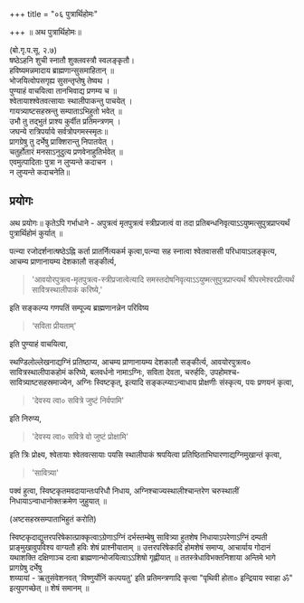 +++
title = "०६ पुत्रार्थिहोमः"

+++
॥ अथ पुत्रार्थिहोमः॥

(बो.गृ.प.सू. २.७)   
षष्ठेऽहनि शुची स्नातौ शुक्लवस्त्रौ स्वलङ्कृतौ।  
हविष्यमन्नमादाय ब्राह्मणान्सुसमाहितान् ॥  
भोजयित्वोपसगृह्य सुसन्तृप्तेषु तेष्वथ ।  
पुण्याहं वाचयित्वा तानभिवाद्य प्रणम्य च ॥  
श्वेतायाश्श्वेतवत्सायाः स्थालीपाकन्तु पाचयेत् ।  
गायत्र्याष्टसहस्रन्तु सम्पाताऽभिहुतो भवेत् ॥  
उभौ तु तद्भुतं प्राश्य कुर्वीत प्रतिमन्त्रणम् ।   
जघन्ये रात्रिपर्याये सर्वत्रोपगमस्स्मृतः॥   
प्रागग्रेषु तु दर्भेषु प्राक्शिरान्तु निपातयेत् ।  
चतुर्होतारं मनसाऽनुदुत्य प्रणवेनाहुतिर्भवेत् ॥   
एवमुत्पादिताः पुत्रा न लुप्यन्ते कदाचन ।  
न लुप्यन्ते कदाचनेति॥

## प्रयोगः

अथ प्रयोगः॥ कृतेऽपि गर्भाधाने - अपुत्रत्वं मृतपुत्रत्वं स्त्रीप्रजात्वं वा तदा प्रतिबन्धनिवृत्याऽऽयुष्मत्सुपुत्रप्राप्त्यर्थं पुत्रार्थिहोमं कुर्यात् ॥

पत्न्या रजोदर्शनात्षष्ठेऽह्नि कर्ता प्रातर्नित्यकर्म कृत्वा,पत्न्या सह स्नात्वा श्वेतवाससी परिधायाऽलङ्कृत्य, आचम्य प्राणानायम्य देशकालौ सङ्कीर्त्य,

> 'आवयोरपुत्रत्व-मृतपुत्रत्व-स्त्रीप्रजात्वेत्यादि समस्तदोषनिवृत्याऽऽयुष्मत्सुपुत्रप्राप्त्यर्थं श्रीपरमेश्वरप्रीत्यर्थं सावित्रस्थालीपाकं करिष्ये,'

इति सङ्कल्प्य गणपतिं सम्पूज्य ब्राह्मणानन्नेन परिविष्य

> ‘सविता प्रीयताम्'

इति पुण्याहं वाचयित्वा,

स्थण्डिलोल्लेखनाद्यग्निं प्रतिष्ठाप्य, आचम्य प्राणानायम्य देशकालौ सङ्कीर्त्य, आवयोरपुत्रत्व० सावित्रस्थालीपाकहोमं करिष्ये, बलवर्धनो नामाऽग्निः, सविता देवता, चरुर्हविः, उपहोमश्च-सावित्र्याष्टसहस्रमाज्येन, अग्निः स्विष्टकृत्, इत्यादि सङ्कल्प्याऽन्वाधाय प्रोक्षणीः संस्कृत्य, पयः प्रणयनं कृत्वा,

> 'देवस्य त्वा० सवित्रे जुष्टं निर्वपामि'

इति निरुप्य,

> 'देवस्य त्वा० सवित्रे वो जुष्टं प्रोक्षामि'

इति त्रिः प्रोक्ष्य, श्वेतायाः श्वेतवत्सायाः पयसि स्थालीपाकं श्रपयित्वा प्रतिष्ठिताभिघारणाद्यग्निमुखान्तं कृत्वा,

> 'सावित्र्या'

पक्वं हुत्वा, स्विष्टकृतमवदायान्तःपरिधौ निधाय, अग्निश्चाज्यस्थालीश्चान्तरेण चरुस्थालीं निधायाऽन्वाधानोक्तक्रमेण जुहुयात् ॥

(अष्टसहस्रसम्पाताभिहुतं करोति)

स्विष्टकृदाद्युत्तरपरिषेकात्प्राक्कृत्वाऽग्रेणाऽग्निं दर्भस्तम्बेषु सावित्र्या हुतशेष निधायाऽपरेणाऽग्निं दम्पती प्राङ्मुखावुपविश्य वाग्यतौ हविः शेषं प्राश्नीयाताम् ॥ उत्तरपरिषेकादि होमशेषं समाप्य, आचार्याय गोदानं  यथाशक्ति दक्षिणाञ्च दत्वा ब्राह्मणान्भोजयित्वाऽऽशिषो गृह्णीयात् ॥ ततस्त्रेधाविभक्तनिशाया अन्तिमे भागे प्रागग्रेषु दर्भेषु  
शय्यायां - ऋतुसंवेशनवत् 'विष्णुर्योनिं कल्पयतु' इति प्रतिमन्त्रणादि कृत्वा "पृथिवी होता० इन्द्रियाय स्वाहा ॐ" इत्युपगच्छेत् ॥ शेषं समानम् ॥
